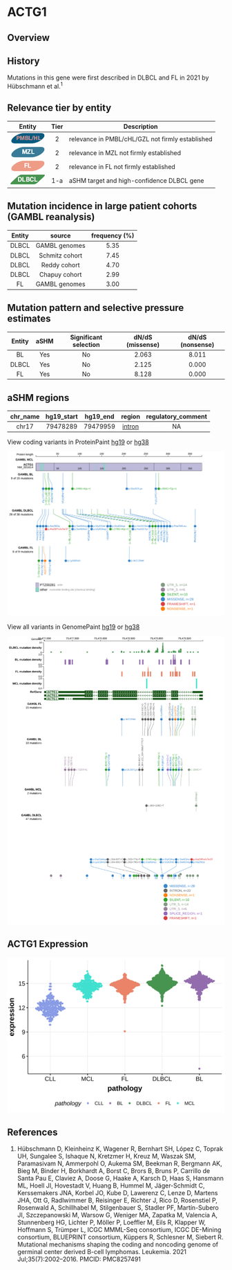 # ACTG1
## Overview

## History
Mutations in this gene were first described in DLBCL and FL in 2021 by Hübschmann et al.<sup>1</sup>

## Relevance tier by entity

|Entity|Tier|Description                           |
|:------:|:----:|--------------------------------------|
|![PMBL](images/icons/PMBL_tier2.png)|2|relevance in PMBL/cHL/GZL not firmly established|
|![MZL](images/icons/MZL_tier2.png)|2|relevance in MZL not firmly established|
|![FL](images/icons/FL_tier2.png)|2|relevance in FL not firmly established|
|![DLBCL](images/icons/DLBCL_tier1.png) |1-a | aSHM target and high-confidence DLBCL gene            |


## Mutation incidence in large patient cohorts (GAMBL reanalysis)

|Entity|source        |frequency (%)|
|:------:|:--------------:|:-------------:|
|DLBCL |GAMBL genomes |5.35         |
|DLBCL |Schmitz cohort|7.45         |
|DLBCL |Reddy cohort  |4.70         |
|DLBCL |Chapuy cohort |2.99         |
|FL    |GAMBL genomes |3.00         |

## Mutation pattern and selective pressure estimates

|Entity|aSHM|Significant selection|dN/dS (missense)|dN/dS (nonsense)|
|:------:|:----:|:---------------------:|:----------------:|:----------------:|
|BL    |Yes |No                   |2.063           |8.011           |
|DLBCL |Yes |No                   |2.125           |0.000           |
|FL    |Yes |No                   |8.128           |0.000           |

## aSHM regions

|chr_name|hg19_start|hg19_end|region                                                                                       |regulatory_comment|
|:--------:|:----------:|:--------:|:---------------------------------------------------------------------------------------------:|:------------------:|
|chr17   |79478289  |79479959|[intron](https://genome.ucsc.edu/s/rdmorin/GAMBL%20hg19?position=chr17%3A79478289%2D79479959)|NA                |



View coding variants in ProteinPaint [hg19](https://morinlab.github.io/LLMPP/GAMBL/ACTG1_protein.html)  or [hg38](https://morinlab.github.io/LLMPP/GAMBL/ACTG1_protein_hg38.html)

![image](images/proteinpaint/ACTG1_NM_001614.svg)

View all variants in GenomePaint [hg19](https://morinlab.github.io/LLMPP/GAMBL/ACTG1.html)  or [hg38](https://morinlab.github.io/LLMPP/GAMBL/ACTG1_hg38.html)

![image](images/proteinpaint/ACTG1.svg)

## ACTG1 Expression
![image](images/gene_expression/ACTG1_by_pathology.svg)

## References
1.  Hübschmann D, Kleinheinz K, Wagener R, Bernhart SH, López C, Toprak UH, Sungalee S, Ishaque N, Kretzmer H, Kreuz M, Waszak SM, Paramasivam N, Ammerpohl O, Aukema SM, Beekman R, Bergmann AK, Bieg M, Binder H, Borkhardt A, Borst C, Brors B, Bruns P, Carrillo de Santa Pau E, Claviez A, Doose G, Haake A, Karsch D, Haas S, Hansmann ML, Hoell JI, Hovestadt V, Huang B, Hummel M, Jäger-Schmidt C, Kerssemakers JNA, Korbel JO, Kube D, Lawerenz C, Lenze D, Martens JHA, Ott G, Radlwimmer B, Reisinger E, Richter J, Rico D, Rosenstiel P, Rosenwald A, Schillhabel M, Stilgenbauer S, Stadler PF, Martín-Subero JI, Szczepanowski M, Warsow G, Weniger MA, Zapatka M, Valencia A, Stunnenberg HG, Lichter P, Möller P, Loeffler M, Eils R, Klapper W, Hoffmann S, Trümper L, ICGC MMML-Seq consortium, ICGC DE-Mining consortium, BLUEPRINT consortium, Küppers R, Schlesner M, Siebert R. Mutational mechanisms shaping the coding and noncoding genome of germinal center derived B-cell lymphomas. Leukemia. 2021 Jul;35(7):2002–2016. PMCID: PMC8257491



<!-- ORIGIN: spinaGeneticsNodalMarginal2016b -->
<!-- DLBCL: hubschmannMutationalMechanismsShaping2021b -->
<!-- MZL: spinaGeneticsNodalMarginal2016b -->
<!-- FL: hubschmannMutationalMechanismsShaping2021b -->
<!-- PMBL: deschGenotypingCirculatingTumor2020 -->
